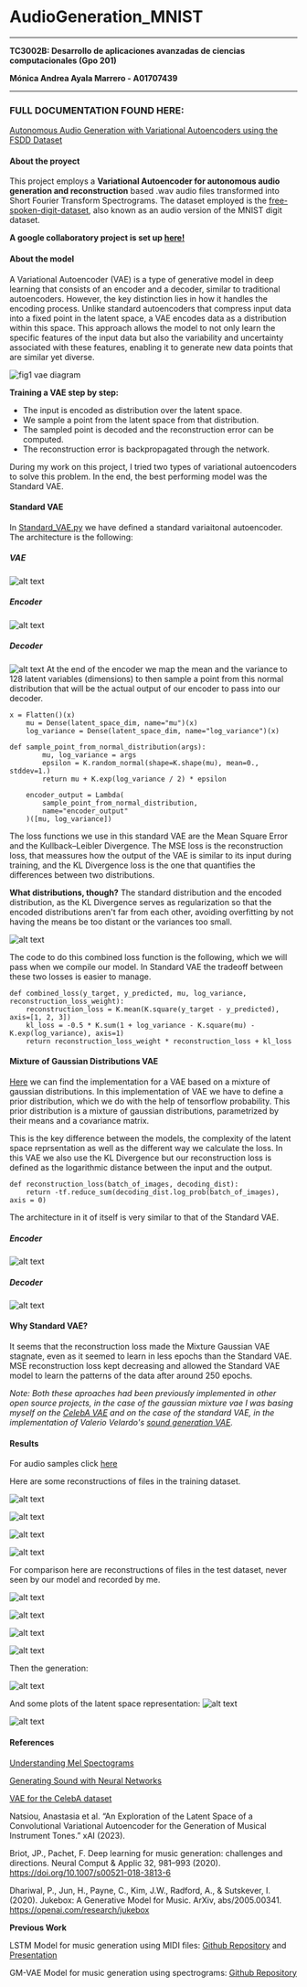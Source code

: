# AudioGeneration_MNIST

---
**TC3002B: Desarrollo de aplicaciones avanzadas de ciencias computacionales (Gpo 201)**

**Mónica Andrea Ayala Marrero - A01707439**

---

### FULL DOCUMENTATION FOUND HERE:
[Autonomous Audio Generation with Variational Autoencoders using the FSDD Dataset](https://github.com/monica-ayala/AudioGeneration_MNIST/blob/main/Autonomous_audio_generation_with_variational_autoencoders_using_the_FSDD_dataset.pdf)

#### About the proyect

This project employs a **Variational Autoencoder for autonomous audio generation and reconstruction** based .wav audio files transformed into Short Fourier Transform Spectrograms. The dataset employed is the [free-spoken-digit-dataset](https://github.com/Jakobovski/free-spoken-digit-dataset/tree/master/recordings), also known as an audio version of the MNIST digit dataset.

**A google collaboratory project is set up [here!](https://drive.google.com/drive/folders/1CSRSAaPM1JtvCc9kbM5GsdVGh3QEqPuO?usp=sharing)**


#### About the model

A Variational Autoencoder (VAE) is a type of generative model in deep learning that consists of an encoder and a decoder, similar to traditional autoencoders. However, the key distinction lies in how it handles the encoding process. Unlike standard autoencoders that compress input data into a fixed point in the latent space, a VAE encodes data as a distribution within this space. This approach allows the model to not only learn the specific features of the input data but also the variability and uncertainty associated with these features, enabling it to generate new data points that are similar yet diverse. 

![fig1 vae diagram](images/image.png)

**Training a VAE step by step:**
- The input is encoded as distribution over the latent space.
- We sample a point from the latent space from that distribution.
- The sampled point is decoded and the reconstruction error can be computed.
- The reconstruction error is backpropagated through the network.

During my work on this project, I tried two types of variational autoencoders to solve this problem. In the end, the best performing model was the Standard VAE.


#### Standard VAE

In [Standard_VAE.py](https://github.com/monica-ayala/AudioGeneration_MNIST/blob/main/Standard_VAE.py) we have defined a standard variaitonal autoencoder. The architecture is the following:

##### VAE
![alt text](images/image-2.png)

##### Encoder
![alt text](images/image-0.png)

##### Decoder
![alt text](images/image-1.png)
At the end of the encoder we map the mean and the variance to 128 latent variables (dimensions) to then sample a point from this normal distribution that will be the actual output of our encoder to pass into our decoder.

```
x = Flatten()(x)
    mu = Dense(latent_space_dim, name="mu")(x)
    log_variance = Dense(latent_space_dim, name="log_variance")(x)

def sample_point_from_normal_distribution(args):
        mu, log_variance = args
        epsilon = K.random_normal(shape=K.shape(mu), mean=0., stddev=1.)
        return mu + K.exp(log_variance / 2) * epsilon

    encoder_output = Lambda(
        sample_point_from_normal_distribution,
        name="encoder_output"
    )([mu, log_variance])
```

The loss functions we use in this standard VAE are the Mean Square Error and the Kullback–Leibler Divergence. The MSE loss is the reconstruction loss, that meassures how the output of the VAE is similar to its input during training, and the KL Divergence loss is the one that quantifies the differences between two distributions.

**What distributions, though?** The standard distribution and the encoded distribution, as the KL Divergence serves as regularization so that the encoded distributions aren't far from each other, avoiding overfitting by not having the means be too distant or the variances too small.

![alt text](images/image2.png)

The code to do this combined loss function is the following, which we will pass when we compile our model. In Standard VAE the tradeoff between these two losses is easier to manage. 

```
def combined_loss(y_target, y_predicted, mu, log_variance, reconstruction_loss_weight):
    reconstruction_loss = K.mean(K.square(y_target - y_predicted), axis=[1, 2, 3])
    kl_loss = -0.5 * K.sum(1 + log_variance - K.square(mu) - K.exp(log_variance), axis=1)
    return reconstruction_loss_weight * reconstruction_loss + kl_loss
```

#### Mixture of Gaussian Distributions VAE

[Here](https://github.com/monica-ayala/AudioGeneration_MNIST/blob/main/VAE_MNIST.ipynb) we can find the implementation for a VAE based on a mixture of gaussian distributions. In this implementation of VAE we have to define a prior distribution, which we do with the help of tensorflow probability. This prior distribution is a mixture of gaussian distributions, parametrized by their means and a covariance matrix.

This is the key difference between the models, the complexity of the latent space reprsentation as well as the different way we calculate the loss. In this VAE we also use the KL Divergence but our reconstruction loss is defined as the logarithmic distance between the input and the output.

```
def reconstruction_loss(batch_of_images, decoding_dist):
    return -tf.reduce_sum(decoding_dist.log_prob(batch_of_images), axis = 0)
```

The architecture in it of itself is very similar to that of the Standard VAE.

##### Encoder

![alt text](images/image-14.png)

##### Decoder

![alt text](images/image-15.png)

#### Why Standard VAE?

It seems that the reconstruction loss made the Mixture Gaussian VAE stagnate, even as it seemed to learn in less epochs than the Standard VAE. MSE reconstruction loss kept decreasing and allowed the Standard VAE model to learn the patterns of the data after around 250 epochs. 

*Note: Both these aproaches had been previously implemented in other open source projects, in the case of the gaussian mixture vae I was basing myself on the [CelebA VAE](https://colab.research.google.com/github/goodboychan/goodboychan.github.io/blob/main/_notebooks/2021-09-14-03-Variational-AutoEncoder-Celeb-A.ipynb) and on the case of the standard VAE, in the implementation of Valerio Velardo's [sound generation VAE](https://github.com/musikalkemist/generating-sound-with-neural-networks/blob/main/14%20Sound%20generation%20with%20VAE/code/generate.py).*

#### Results

For audio samples click [here](https://drive.google.com/drive/u/0/folders/10mxXVwOR-JhO2oD3IRK-bmA5AQ7HESiu)

Here are some reconstructions of files in the training dataset. 

![alt text](images/image-7.png)

![alt text](images/image-8.png)

![alt text](images/image-9.png)

![alt text](images/image-10.png)

For comparison here are reconstructions of files in the test dataset, never seen by our model and recorded by me.

![alt text](images/image-3.png)

![alt text](images/image-4.png)

![alt text](images/image-5.png)

![alt text](images/image-6.png)

Then the generation:

![alt text](images/image-11.png)

And some plots of the latent space representation:
![alt text](images/image-12.png)

![alt text](images/image-13.png)

#### References

[Understanding Mel Spectograms](https://medium.com/analytics-vidhya/understanding-the-mel-spectrogram-fca2afa2ce53)

[Generating Sound with Neural Networks](https://drive.google.com/drive/folders/1SIby6IPzSsLkenQCUV8todo2UaWzTu_f?usp=sharing)

[VAE for the CelebA dataset](https://colab.research.google.com/github/goodboychan/goodboychan.github.io/blob/main/_notebooks/2021-09-14-03-Variational-AutoEncoder-Celeb-A.ipynb)

Natsiou, Anastasia et al. “An Exploration of the Latent Space of a Convolutional Variational Autoencoder for the Generation of Musical Instrument Tones.” xAI (2023).

Briot, JP., Pachet, F. Deep learning for music generation: challenges and directions. Neural Comput & Applic 32, 981–993 (2020). https://doi.org/10.1007/s00521-018-3813-6

Dhariwal, P., Jun, H., Payne, C., Kim, J.W., Radford, A., & Sutskever, I. (2020). Jukebox: A Generative Model for Music. ArXiv, abs/2005.00341. https://openai.com/research/jukebox

**Previous Work**

LSTM Model for music generation using MIDI files: [Github Repository](https://github.com/monica-ayala/MusicGenerator) and [Presentation](https://www.canva.com/design/DAF54orkKw4/GHiqPZIscVxblPPqpttnww/view?utm_content=DAF54orkKw4&utm_campaign=designshare&utm_medium=link&utm_source=editor)

GM-VAE Model for music generation using spectrograms: [Github Repository](https://github.com/monica-ayala/AudioGeneration/)
